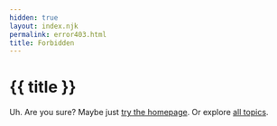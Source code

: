 ```yaml
---
hidden: true
layout: index.njk
permalink: error403.html
title: Forbidden
---
```

# {{ title }}

Uh. Are you sure? Maybe just [try the homepage](/). Or explore [all topics](/tags/).